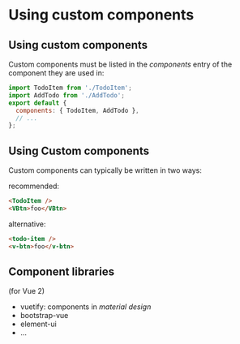 # Using custom components

## Using custom components

Custom components must be listed in the _components_ entry of the component they are used in:

```js
import TodoItem from './TodoItem';
import AddTodo from './AddTodo';
export default {
  components: { TodoItem, AddTodo },
  // ...
};
```

## Using Custom components

Custom components can typically be written in two ways:

recommended:

<!-- prettier-ignore -->
```html
<TodoItem />
<VBtn>foo</VBtn>
```

alternative:

<!-- prettier-ignore -->
```html
<todo-item />
<v-btn>foo</v-btn>
```

## Component libraries

(for Vue 2)

- vuetify: components in _material design_
- bootstrap-vue
- element-ui
- ...
